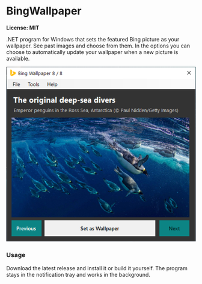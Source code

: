 # BingWallpaper

**License: MIT**

.NET program for Windows that sets the featured Bing picture as your wallpaper. See past images and choose from them. In the options you can choose to automatically update your wallpaper when a new picture is available.

![BingWallpaper](https://raw.githubusercontent.com/jamie-mh/BingWallpaper/master/screenshot.png)

### Usage

Download the latest release and install it or build it yourself. The program stays in the notification tray and works in the background.